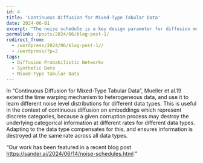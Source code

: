 ```yaml
---
id: 4
title: 'Continuous Diffusion for Mixed-Type Tabular Data'
date: 2024-06-01
excerpt: "The noise schedule is a key design parameter for diffusion models. It determines how the magnitude of the noise varies over the course of the diffusion process."
permalink: /posts/2024/06/blog-post-1/
redirect_from:
  - /wordpress/2024/06/blog-post-1//
  - /wordpress/?p=2
tags:
  - Diffusion Probabilistic Networks
  - Synthetic Data
  - Mixed-Type Tabular Data
---
```


In “Continuous Diffusion for Mixed-Type Tabular Data”, Mueller et al.19 extend the time warping mechanism to heterogeneous data, and use it to learn different noise level distributions for different data types. This is useful in the context of continuous diffusion on embeddings which represent discrete categories, because a given corruption process may destroy the underlying categorical information at different rates for different data types. Adapting to the data type compensates for this, and ensures information is destroyed at the same rate across all data types.

<q>Our work has been featured in a recent blog post https://sander.ai/2024/06/14/noise-schedules.html </q> 
